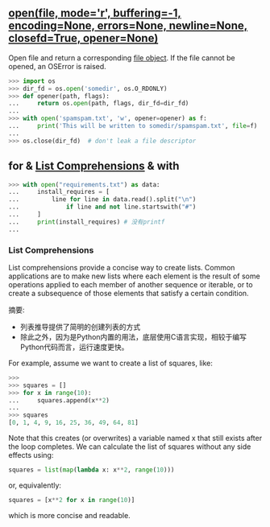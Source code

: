 ## [open(file, mode='r', buffering=-1, encoding=None, errors=None, newline=None, closefd=True, opener=None)](https://docs.python.org/3/library/functions.html?highlight=open#open)
Open file and return a corresponding [file object](https://docs.python.org/3/glossary.html#term-file-object). If the file cannot be opened, an OSError is raised.

```python
>>> import os
>>> dir_fd = os.open('somedir', os.O_RDONLY)
>>> def opener(path, flags):
...     return os.open(path, flags, dir_fd=dir_fd)
...
>>> with open('spamspam.txt', 'w', opener=opener) as f:
...     print('This will be written to somedir/spamspam.txt', file=f)
...
>>> os.close(dir_fd)  # don't leak a file descriptor
```

## for & [List Comprehensions](https://docs.python.org/3/tutorial/datastructures.html?highlight=comprehensions#list-comprehensions) & with
```python
>>> with open("requirements.txt") as data:
...     install_requires = [
...         line for line in data.read().split("\n")
...             if line and not line.startswith("#")
...     ]
...     print(install_requires) # 没有printf
... 
```
### List Comprehensions
List comprehensions provide a concise way to create lists. Common applications are to make new lists where each element is the result of some operations applied to each member of another sequence or iterable, or to create a subsequence of those elements that satisfy a certain condition.

摘要: 
* 列表推导提供了简明的创建列表的方式
* 除此之外，因为是Python内置的用法，底层使用C语言实现，相较于编写Python代码而言，运行速度更快。


For example, assume we want to create a list of squares, like:

```python
>>>
>>> squares = []
>>> for x in range(10):
...     squares.append(x**2)
...
>>> squares
[0, 1, 4, 9, 16, 25, 36, 49, 64, 81]

```
Note that this creates (or overwrites) a variable named x that still exists after the loop completes. We can calculate the list of squares without any side effects using:

```python
squares = list(map(lambda x: x**2, range(10)))

```
or, equivalently:

```python
squares = [x**2 for x in range(10)]

```
which is more concise and readable.

